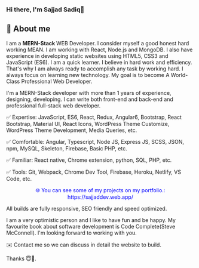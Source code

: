 ### Hi there, I'm Sajjad Sadiq👋

<h2> 📖 About me </h2>
I am a <strong> MERN-Stack </strong> WEB Developer. I consider myself a good honest hard working MEAN. I am working with React, Node.js and MongoDB. I also have experience in developing static websites using HTML5, CSS3 and JavaScript (ES6). I am a quick learner. I believe in hard work and efficiency. That's why I am always ready to accomplish any task by working hard. I always focus on learning new technology. My goal is to become A World-Class Professional Web Developer.

I'm a MERN-Stack developer with more than 1 years of experience, designing, developing. I can write both front-end and back-end and professional full-stack web developer.

✅ Expertise: JavaScript, ES6, React, Redux, Angular6, Bootstrap, React Bootstrap, Material UI, React Icons, WordPress Theme Customize, WordPress Theme Development, Media Queries, etc.

✅ Comfortable: Angular, Typescript, Node JS, Express JS, SCSS, JSON, npm, MySQL, Skeleton, Firebase, Basic PHP, etc.

✅ Familiar: React native, Chrome extension, python, SQL, PHP, etc.

✅ Tools: Git, Webpack, Chrome Dev Tool, Firebase, Heroku, Netlify, VS Code, etc.

 <p style="color:blue;text-align:center;">🌐 You can see some of my projects on my portfolio.: https://sajjaddev.web.app/</p>


All builds are fully responsive, SEO friendly and speed optimized.

I am a very optimistic person and I like to have fun and be happy. My favourite book about software development is Code Complete(Steve McConnell). I'm looking forward to working with you.

✉️ Contact me so we can discuss in detail the website to build.

Thanks 😇🙏.



